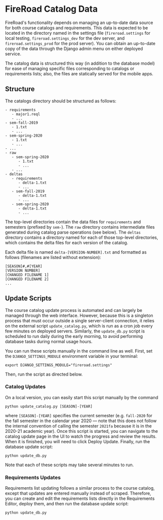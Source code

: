 # FireRoad Catalog Data

FireRoad's functionality depends on managing an up-to-date data source for both course catalogs and requirements. This data is expected to be located in the directory named in the settings file (`fireroad.settings` for local testing, `fireroad.settings_dev` for the dev server, and `fireroad.settings_prod` for the prod server). You can obtain an up-to-date copy of the data through the Django admin menu on either deployed service.

The catalog data is structured this way (in addition to the database model) for ease of managing specific files corresponding to catalogs or requirements lists; also, the files are statically served for the mobile apps.

## Structure

The catalogs directory should be structured as follows:

```
- requirements
   - major1.reql
   - ...
- sem-fall-2019
   - 1.txt
   - ...
- sem-spring-2020
   - 1.txt
   - ...
- ...
- raw
   - sem-spring-2020
      - 1.txt
      - ...
   - ...
- deltas
   - requirements
      - delta-1.txt
      - ...
   - sem-fall-2019
      - delta-1.txt
      - ...
   - sem-spring-2020
      - delta-1.txt
      - ...
```

The top-level directories contain the data files for `requirements` and semesters (prefixed by `sem-`). The `raw` directory contains intermediate files generated during catalog parse operations (see below). The `deltas` directory contains a directory named for each of those top-level directories, which contains the delta files for each version of the catalog. 

Each delta file is named `delta-[VERSION-NUMBER].txt` and formatted as follows (filenames are listed without extension):

```
[SEASON]#,#[YEAR]
[VERSION NUMBER]
[CHANGED FILENAME 1]
[CHANGED FILENAME 2]
...
```

## Update Scripts

The course catalog update process is automated and can largely be managed through the web interface. However, because this is a singleton process that must occur outside a single server-client connection, it relies on the external script `update_catalog.py`, which is run as a cron job every few minutes on deployed servers. Similarly, the `update_db.py` script is scheduled to run daily during the early morning, to avoid performing database tasks during normal usage hours.

You can run these scripts manually in the command line as well. First, set the `DJANGO_SETTINGS_MODULE` environment variable in your terminal:

```
export DJANGO_SETTINGS_MODULE="fireroad.settings"
```

Then, run the script as directed below.

### Catalog Updates

 On a local version, you can easily start this script manually by the command

```
python update_catalog.py [SEASON]-[YEAR]
```

where `[SEASON]-[YEAR]` specifies the current semester (e.g. `fall-2020` for the fall semester in the calendar year 2020 — note that this does not follow the internal convention of calling the semester `2021fa` because it is in the 2020-21 academic year). Once this script is started, you can navigate to the catalog update page in the UI to watch the progress and review the results. When it is finished, you will need to click Deploy Update. Finally, run the database update script:

```
python update_db.py
```

Note that each of these scripts may take several minutes to run.

### Requirements Updates

Requirements list updating follows a similar process to the course catalog, except that updates are entered manually instead of scraped. Therefore, you can create and edit the requirements lists directly in the Requirements Editor, deploy them, and then run the database update script:

```
python update_db.py
```
